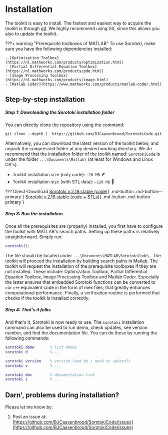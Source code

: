# Installation

The toolkit is easy to install. The fastest and easiest way to acquire the toolkit is through [git](https://git-scm.com/downloads). We highly recommend using Git, since this allows you also to update the toolkit. 

???+ warning "Prerequisite toolboxes of MATLAB"
    To use Sorotoki, make sure you have the following dependencies installed:

    - [Optimization Toolbox](https://nl.mathworks.com/products/optimization.html) 
    - [Partial Differential Equation Toolbox](https://nl.mathworks.com/products/pde.html)
    - [Image Processing Toolbox](https://nl.mathworks.com/products/image.html) 
    - [Matlab Coder](https://www.mathworks.com/products/matlab-coder.html)


## Step-by-step installation  
##### Step 1: Downloading the Sorotoki installation folder
You can directly clone the repository using the command:

``` git
git clone --depth 1  https://github.com/BJCaasenbrood/SorotokiCode.git
```

Alternatively, you can download the latest version of the toolkit below, and unpack the compressed folder at any desired working directory. We do recommend that the installation folder of the toolkit named: `SorotokiCode` is under the folder `...\Documents\Matlab\` (at least for Windows and Linux OS's).

- Toolkit installation size (only code):     `~20 MB` :feather:
- Toolkit installation size (with STL data): `~120 MB` 🗿

??? Direct-Download
    [Sorotoki v.2.19.stable (code)](#){ .md-button .md-button--primary }
    [Sorotoki v.2.19.stable (code + STLs)](#){ .md-button .md-button--primary }


##### Step 3: Run the installation

Once all the prerequisites are (properly) installed, you first have to configure the toolkit with MATLAB's search paths. Setting up these paths is relatively straightforward. Simply run:

``` matlab
sorotoki();
```

The file should be located under `...\Documents\MATLAB\SorotokiCode\.` The toolkit will proceed the installation by building search paths in Matlab. The toolkit will request the installation of the prerequisite toolboxes if they are not installed. These include: Optimization Toolbox, Partial Differential Equation Toolbox, Image Processing Toolbox and Matlab Coder. Especially the latter ensures that embedded Sorotoki functions can be converted to `c`or `c++` equivalent code in the form of mex files; that greatly enhances computational performance. Finally, a verification routine is performed that checks if the toolkit is installed correctly.

##### Step 4: That's it folks
And that's it, Sorotoki is now ready to use. The `sorotoki` installation command can also be used to run demo, check updates, see version number, and find the documentation file. You can do these by running the following commands:

``` matlab
sorotoki demo       % list demos
sorotoki d          % ...

sorotoki version    % version (and do i need to update?)
sorotoki v          % ...

sorotoki doc        % documentation link
sorotoki i          % ...

```

## Darn', problems during installation?
Please let me know by:

1. Post an issue at: [https://github.com/BJCaasenbrood/SorotokiCode/issues](https://github.com/BJCaasenbrood/SorotokiCode/issues)